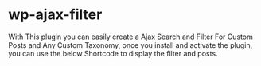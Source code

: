 # wp-ajax-filter
With This plugin you can easily create a Ajax Search and Filter For Custom Posts and Any Custom Taxonomy, once you install and activate the plugin, you can use the below Shortcode to display the filter and posts.
